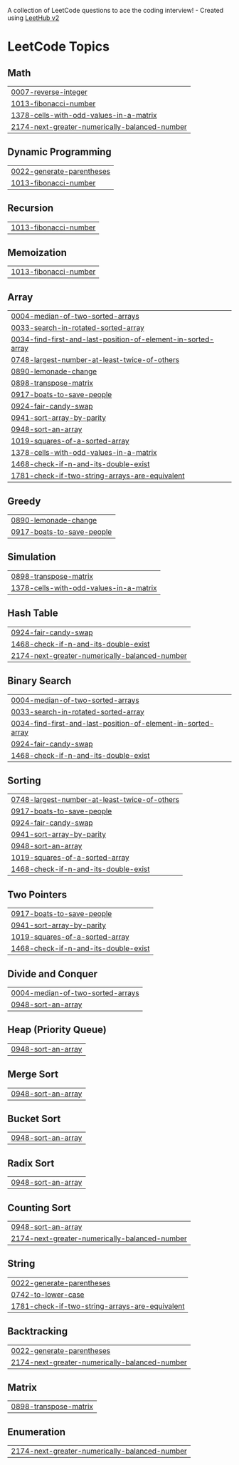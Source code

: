 A collection of LeetCode questions to ace the coding interview! - Created using [LeetHub v2](https://github.com/arunbhardwaj/LeetHub-2.0)
<!---LeetCode Topics Start-->
# LeetCode Topics
## Math
|  |
| ------- |
| [0007-reverse-integer](https://github.com/Saieshwari715/october/tree/master/0007-reverse-integer) |
| [1013-fibonacci-number](https://github.com/Saieshwari715/october/tree/master/1013-fibonacci-number) |
| [1378-cells-with-odd-values-in-a-matrix](https://github.com/Saieshwari715/october/tree/master/1378-cells-with-odd-values-in-a-matrix) |
| [2174-next-greater-numerically-balanced-number](https://github.com/Saieshwari715/october/tree/master/2174-next-greater-numerically-balanced-number) |
## Dynamic Programming
|  |
| ------- |
| [0022-generate-parentheses](https://github.com/Saieshwari715/october/tree/master/0022-generate-parentheses) |
| [1013-fibonacci-number](https://github.com/Saieshwari715/october/tree/master/1013-fibonacci-number) |
## Recursion
|  |
| ------- |
| [1013-fibonacci-number](https://github.com/Saieshwari715/october/tree/master/1013-fibonacci-number) |
## Memoization
|  |
| ------- |
| [1013-fibonacci-number](https://github.com/Saieshwari715/october/tree/master/1013-fibonacci-number) |
## Array
|  |
| ------- |
| [0004-median-of-two-sorted-arrays](https://github.com/Saieshwari715/october/tree/master/0004-median-of-two-sorted-arrays) |
| [0033-search-in-rotated-sorted-array](https://github.com/Saieshwari715/october/tree/master/0033-search-in-rotated-sorted-array) |
| [0034-find-first-and-last-position-of-element-in-sorted-array](https://github.com/Saieshwari715/october/tree/master/0034-find-first-and-last-position-of-element-in-sorted-array) |
| [0748-largest-number-at-least-twice-of-others](https://github.com/Saieshwari715/october/tree/master/0748-largest-number-at-least-twice-of-others) |
| [0890-lemonade-change](https://github.com/Saieshwari715/october/tree/master/0890-lemonade-change) |
| [0898-transpose-matrix](https://github.com/Saieshwari715/october/tree/master/0898-transpose-matrix) |
| [0917-boats-to-save-people](https://github.com/Saieshwari715/october/tree/master/0917-boats-to-save-people) |
| [0924-fair-candy-swap](https://github.com/Saieshwari715/october/tree/master/0924-fair-candy-swap) |
| [0941-sort-array-by-parity](https://github.com/Saieshwari715/october/tree/master/0941-sort-array-by-parity) |
| [0948-sort-an-array](https://github.com/Saieshwari715/october/tree/master/0948-sort-an-array) |
| [1019-squares-of-a-sorted-array](https://github.com/Saieshwari715/october/tree/master/1019-squares-of-a-sorted-array) |
| [1378-cells-with-odd-values-in-a-matrix](https://github.com/Saieshwari715/october/tree/master/1378-cells-with-odd-values-in-a-matrix) |
| [1468-check-if-n-and-its-double-exist](https://github.com/Saieshwari715/october/tree/master/1468-check-if-n-and-its-double-exist) |
| [1781-check-if-two-string-arrays-are-equivalent](https://github.com/Saieshwari715/october/tree/master/1781-check-if-two-string-arrays-are-equivalent) |
## Greedy
|  |
| ------- |
| [0890-lemonade-change](https://github.com/Saieshwari715/october/tree/master/0890-lemonade-change) |
| [0917-boats-to-save-people](https://github.com/Saieshwari715/october/tree/master/0917-boats-to-save-people) |
## Simulation
|  |
| ------- |
| [0898-transpose-matrix](https://github.com/Saieshwari715/october/tree/master/0898-transpose-matrix) |
| [1378-cells-with-odd-values-in-a-matrix](https://github.com/Saieshwari715/october/tree/master/1378-cells-with-odd-values-in-a-matrix) |
## Hash Table
|  |
| ------- |
| [0924-fair-candy-swap](https://github.com/Saieshwari715/october/tree/master/0924-fair-candy-swap) |
| [1468-check-if-n-and-its-double-exist](https://github.com/Saieshwari715/october/tree/master/1468-check-if-n-and-its-double-exist) |
| [2174-next-greater-numerically-balanced-number](https://github.com/Saieshwari715/october/tree/master/2174-next-greater-numerically-balanced-number) |
## Binary Search
|  |
| ------- |
| [0004-median-of-two-sorted-arrays](https://github.com/Saieshwari715/october/tree/master/0004-median-of-two-sorted-arrays) |
| [0033-search-in-rotated-sorted-array](https://github.com/Saieshwari715/october/tree/master/0033-search-in-rotated-sorted-array) |
| [0034-find-first-and-last-position-of-element-in-sorted-array](https://github.com/Saieshwari715/october/tree/master/0034-find-first-and-last-position-of-element-in-sorted-array) |
| [0924-fair-candy-swap](https://github.com/Saieshwari715/october/tree/master/0924-fair-candy-swap) |
| [1468-check-if-n-and-its-double-exist](https://github.com/Saieshwari715/october/tree/master/1468-check-if-n-and-its-double-exist) |
## Sorting
|  |
| ------- |
| [0748-largest-number-at-least-twice-of-others](https://github.com/Saieshwari715/october/tree/master/0748-largest-number-at-least-twice-of-others) |
| [0917-boats-to-save-people](https://github.com/Saieshwari715/october/tree/master/0917-boats-to-save-people) |
| [0924-fair-candy-swap](https://github.com/Saieshwari715/october/tree/master/0924-fair-candy-swap) |
| [0941-sort-array-by-parity](https://github.com/Saieshwari715/october/tree/master/0941-sort-array-by-parity) |
| [0948-sort-an-array](https://github.com/Saieshwari715/october/tree/master/0948-sort-an-array) |
| [1019-squares-of-a-sorted-array](https://github.com/Saieshwari715/october/tree/master/1019-squares-of-a-sorted-array) |
| [1468-check-if-n-and-its-double-exist](https://github.com/Saieshwari715/october/tree/master/1468-check-if-n-and-its-double-exist) |
## Two Pointers
|  |
| ------- |
| [0917-boats-to-save-people](https://github.com/Saieshwari715/october/tree/master/0917-boats-to-save-people) |
| [0941-sort-array-by-parity](https://github.com/Saieshwari715/october/tree/master/0941-sort-array-by-parity) |
| [1019-squares-of-a-sorted-array](https://github.com/Saieshwari715/october/tree/master/1019-squares-of-a-sorted-array) |
| [1468-check-if-n-and-its-double-exist](https://github.com/Saieshwari715/october/tree/master/1468-check-if-n-and-its-double-exist) |
## Divide and Conquer
|  |
| ------- |
| [0004-median-of-two-sorted-arrays](https://github.com/Saieshwari715/october/tree/master/0004-median-of-two-sorted-arrays) |
| [0948-sort-an-array](https://github.com/Saieshwari715/october/tree/master/0948-sort-an-array) |
## Heap (Priority Queue)
|  |
| ------- |
| [0948-sort-an-array](https://github.com/Saieshwari715/october/tree/master/0948-sort-an-array) |
## Merge Sort
|  |
| ------- |
| [0948-sort-an-array](https://github.com/Saieshwari715/october/tree/master/0948-sort-an-array) |
## Bucket Sort
|  |
| ------- |
| [0948-sort-an-array](https://github.com/Saieshwari715/october/tree/master/0948-sort-an-array) |
## Radix Sort
|  |
| ------- |
| [0948-sort-an-array](https://github.com/Saieshwari715/october/tree/master/0948-sort-an-array) |
## Counting Sort
|  |
| ------- |
| [0948-sort-an-array](https://github.com/Saieshwari715/october/tree/master/0948-sort-an-array) |
| [2174-next-greater-numerically-balanced-number](https://github.com/Saieshwari715/october/tree/master/2174-next-greater-numerically-balanced-number) |
## String
|  |
| ------- |
| [0022-generate-parentheses](https://github.com/Saieshwari715/october/tree/master/0022-generate-parentheses) |
| [0742-to-lower-case](https://github.com/Saieshwari715/october/tree/master/0742-to-lower-case) |
| [1781-check-if-two-string-arrays-are-equivalent](https://github.com/Saieshwari715/october/tree/master/1781-check-if-two-string-arrays-are-equivalent) |
## Backtracking
|  |
| ------- |
| [0022-generate-parentheses](https://github.com/Saieshwari715/october/tree/master/0022-generate-parentheses) |
| [2174-next-greater-numerically-balanced-number](https://github.com/Saieshwari715/october/tree/master/2174-next-greater-numerically-balanced-number) |
## Matrix
|  |
| ------- |
| [0898-transpose-matrix](https://github.com/Saieshwari715/october/tree/master/0898-transpose-matrix) |
## Enumeration
|  |
| ------- |
| [2174-next-greater-numerically-balanced-number](https://github.com/Saieshwari715/october/tree/master/2174-next-greater-numerically-balanced-number) |
<!---LeetCode Topics End-->